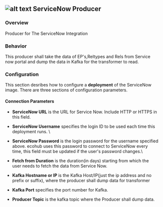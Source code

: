 ## ![alt text](https://raw.githubusercontent.com/ciscoecosystem/Scratch/max-test/ecoScripts/service_now/icon.png "Logo") ServiceNow Producer

### Overview
Producer for The ServiceNow Integration

### Behavior

This producer shall take the data of EP's,Reltypes and Rels from Service now portal and dump the data in Kafka for the transformer to read.

### Configuration

This section desribes how to configure a **deployment** of the ServiceNow image. There are three sections of configuration parameters.

#### Connection Parameters

- **ServiceNow URL** is the URL for Service Now. Include HTTP or HTTPS in this field.
- **ServiceNow Username** specifies the login ID to be used each time this deployment runs. \
- **ServiceNow Password** is the login password for the username specified above. ecohub uses this password to connect to ServiceNow every time, this field must be updated if the user's password changes.\
- **Fetch from Duration** is the duration(in days) starting from which the user needs to fetch the data from Service Now.

- **Kafka Hostname or IP** is the Kafka Host/IP(just the ip address and no prefix or suffix), where the producer shall dump data for transformer
- **Kafka Port** specifies the port number for Kafka.
- **Producer Topic** is the kafka topic where the Producer shall dump data.

